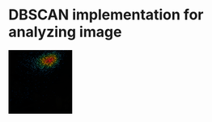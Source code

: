 # DBSCAN implementation for analyzing image
<img src="https://github.com/Pomog/DBSCAN/blob/master/screenshot.png?raw=true" alt="example" style="width:25%;">
